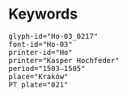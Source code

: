 # Keywords
<pre>
glyph-id="Ho-03_0217"
font-id="Ho-03"
printer-id="Ho"
printer="Kasper Hochfeder"
period="1503–1505"
place="Kraków"
PT plate="021"
</pre>
